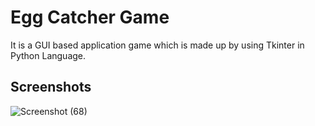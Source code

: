 
# Egg Catcher Game

It is a GUI based application game which is made up by using Tkinter in Python Language.


## Screenshots

![Screenshot (68)](https://user-images.githubusercontent.com/66867543/149351305-db639100-2750-4201-ae21-4edc0dc4c29a.png)

